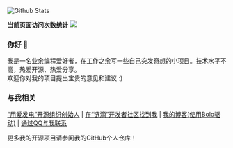 ![Github Stats](https://github-readme-stats.vercel.app/api?username=adlered)

**当前页面访问次数统计** <a title="Hits" target="_blank" href="https://github.com/88250/hits"><img src="https://hits.b3log.org/adlered/hits.svg"></a>

### 你好 👋

我是一名业余编程爱好者，在工作之余写一些自己突发奇想的小项目。技术水平不高，热爱开源、热爱分享。  
欢迎你对我的项目提出宝贵的意见和建议 :)  

### 与我相关 
[“用爱发电”开源组织创始人](https://programmingwithlove.stackoverflow.wiki) | [在“链滴”开发者社区找到我](https://hacpai.com/member/adlered) | [我的博客\(使用Bolo驱动\)](https://www.stackoverflow.wiki) | [通过QQ与我联系](http://wpa.qq.com/msgrd?v=3&uin=1101635162&site=qq&menu=yes)

更多我的开源项目请参阅我的GitHub个人仓库！
